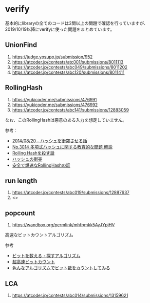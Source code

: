 
# verify

基本的にlibraryの全てのコードは2問以上の問題で確認を行っていますが、2019/10/19以降にverifyに使った問題をまとめています。

## UnionFind

1. <https://judge.yosupo.jp/submission/952>  
1. <https://atcoder.jp/contests/atc001/submissions/8011113>  
1. <https://atcoder.jp/contests/abc049/submissions/8011202>  
1. <https://atcoder.jp/contests/abc120/submissions/8011411>

## RollingHash

1. <https://yukicoder.me/submissions/476991>
1. <https://yukicoder.me/submissions/476992>
1. <https://atcoder.jp/contests/abc141/submissions/12883059>

なお、このRollingHashは悪意のある入力を想定していません。

参考：
- [2014/08/20 - ハッシュを衝突させる話](http://hos.ac/blog/#blog0003)
- [No.3014 多項式ハッシュに関する教育的な問題 解説](https://yukicoder.me/problems/no/3014/editorial)
- [Rolling Hashを殺す話](https://www.slideshare.net/nagisaeto/rolling-hash-149990902)
- [ハッシュの衝突](https://snuke.hatenablog.com/entry/2017/02/03/035524)
- [安全で爆速なRollingHashの話](https://qiita.com/keymoon/items/11fac5627672a6d6a9f6)

## run length

1. <https://atcoder.jp/contests/abc019/submissions/12887637>
1. <>

## popcount

1. <https://wandbox.org/permlink/mhfpmkk5AyJYpjHV>

高速なビットカウントアルゴリズム

参考
- [ビットを数える・探すアルゴリズム](http://www.nminoru.jp/~nminoru/programming/bitcount.html)
- [超高速ビットカウント](https://w.atwiki.jp/projectpn/pages/35.html)
- [色んなアルゴリズムでビット数をカウントしてみる](https://precure-3dprinter.hatenablog.jp/entry/2017/03/31/%E8%89%B2%E3%82%93%E3%81%AA%E3%82%A2%E3%83%AB%E3%82%B4%E3%83%AA%E3%82%BA%E3%83%A0%E3%81%A7%E3%83%93%E3%83%83%E3%83%88%E6%95%B0%E3%82%92%E3%82%AB%E3%82%A6%E3%83%B3%E3%83%88%E3%81%97%E3%81%A6)

## LCA

1. <https://atcoder.jp/contests/abc014/submissions/13159621>


